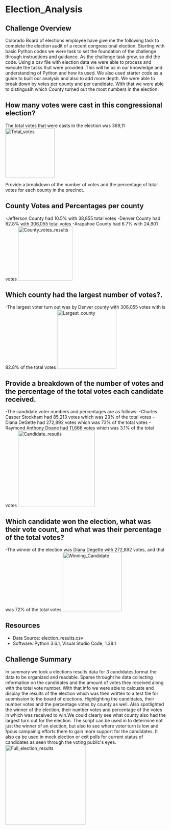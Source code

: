 # Election_Analysis

## Challenge Overview
Colorado Board of elections employee have give me the following task to complete the election audit of a recent congressional election.
Starting with basic Python codes we were task to set the foundation of the challenge through instructions and guidance. As the challenge task grew, so did the code. Using a csv file with election data we were able to process and execute the tasks that were provided. This will he us in our knowledge and understanding of Python and how its used. We also used starter code as a guide to built our analysis and also to add more depth. We were able to break down by votes per county and per candidate. With that we were able to distingusih which County turned out the most numbers in the election.

## How many votes were cast in this congressional election?
The total votes that were casts in the election was 369,11
<img width="154" alt="Total_votes" src="https://user-images.githubusercontent.com/100040621/161063459-1d9d8496-099a-4144-ab18-f7bc6f1e5d20.png">

Provide a breakdown of the number of votes and the percentage of total votes for each county in the precinct.
## County Votes and Percentages per county
-Jefferson County had 10.5% with 38,855 total votes
-Denver County had 82.8% with 306,055 total votes
-Arapahoe County had 6.7% with 24,801 votes
<img width="170" alt="County_votes_results" src="https://user-images.githubusercontent.com/100040621/161063608-c56fd8a3-2b31-4ca9-842d-94cbfb2c9a2f.png">

## Which county had the largest number of votes?.
-The largest voter turn out was by Denver county with 306,055 votes with is 82.8% of the total votes
<img width="186" alt="Largest_county" src="https://user-images.githubusercontent.com/100040621/161063683-98146013-d15e-480f-99fe-74a3223b8d62.png">

## Provide a breakdown of the number of votes and the percentage of the total votes each candidate received.
-The candidate voter numbers and percentages are as follows:
    -Charles Casper Stockham had 85,213 votes which was 23% of the total votes
    - Diana DeGette had 272,892 votes which was 73% of the total votes
    -Raymond Anthony Doane had 11,666 votes which was 3.1% of the total votes
    <img width="240" alt="Candidate_resutls" src="https://user-images.githubusercontent.com/100040621/161063816-8810857b-439d-472b-8738-8c3678b9134c.png">

    
## Which candidate won the election, what was their vote count, and what was their percentage of the total votes?
-The winner of the election was Diana Degette with 272,892 votes, and that was 72% of the total votes
<img width="185" alt="Winning_Candidate" src="https://user-images.githubusercontent.com/100040621/161063877-78cbfe77-8f0f-4323-9e54-40951306e405.png">


## Resources
- Data Source: election_results.csv
- Software: Python 3.6.1, Visual Studio Code, 1.38.1


## Challenge Summary
In summary we took a elections results data for 3 candidates,format the data to be organized and readable. Sparse throught he data collecting information on the candidates and the amount of votes they received along with the total vote number. With that info we were able to calcuate and display the results of the election which was then written to a test file for submission to the board of elections. Highlighting the candidates, their number votes and the percentage votes by county as well. Also spotlighted the winner of the election, their number votes and percentage of the votes in which was received to win.We could clearly see what county also had the largest turn out for the election. The script can be used in to determine not just the winner of an election, but also to see where voter turn is low and fpcus campainig efforts there to gain more support for the candidates. It also ca be used in mock election or exit polls for current status of candidates as seen through the voting public's eyes.
<img width="251" alt="Full_election_results" src="https://user-images.githubusercontent.com/100040621/161063952-2c09ef03-acde-4c8c-bbba-8dedd8936b0a.png">

